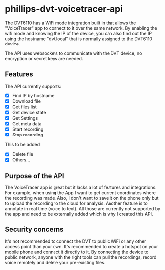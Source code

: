 # phillips-dvt-voicetracer-api

The DVT6110 has a WiFi mode integration built in that allows the "VoiceTracer" app to connect to it over the same network.
By enabling the wifi mode and knowing the IP of the device, you can also find out the IP using the hostname "dvt.local" that is normally assigned to the DVT6110 device.

The API uses websockets to communicate with the DVT device, no encryption or secret keys are needed.

## Features

The API currently supports:
- [x] Find IP by hostname
- [x] Download file
- [x] Get files list
- [x] Get device state
- [x] Get Settings
- [x] Get meta data
- [x] Start recording
- [x] Stop recording

This to be added
- [x] Delete file
- [x] Others...

## Purpose of the API

The VoiceTracer app is great but it lacks a lot of features and integrations. For example, when using the App I want to get current coordinates where the recording was made.
Also, I don't want to save it on the phone only but to upload the recording to the cloud for analysis. 
Another feature is to annotate in real time (voice to text).
All those are currently not supported by the app and need to be externally added which is why I created this API.

## Security concerns

It's not recommended to connect the DVT to public WiFi or any other access point than your own. 
It's recommended to create a hotspot on your mobile phone and connect it directly to it.
By connecting the device to public network, anyone with the right tools can pull the recordings, record voice remotely and delete your pre-existing files.
